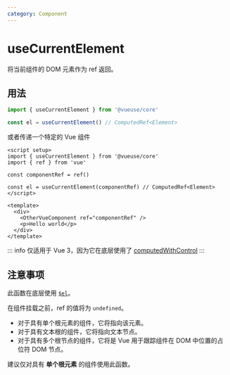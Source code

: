 ```yaml
---
category: Component
---
```


# useCurrentElement

将当前组件的 DOM 元素作为 ref 返回。

## 用法

```ts
import { useCurrentElement } from '@vueuse/core'

const el = useCurrentElement() // ComputedRef<Element>
```

或者传递一个特定的 Vue 组件

```vue
<script setup>
import { useCurrentElement } from '@vueuse/core'
import { ref } from 'vue'

const componentRef = ref()

const el = useCurrentElement(componentRef) // ComputedRef<Element>
</script>

<template>
  <div>
    <OtherVueComponent ref="componentRef" />
    <p>Hello world</p>
  </div>
</template>
```

::: info
仅适用于 Vue 3，因为它在底层使用了 [computedWithControl](https://vueuse.org/shared/computedWithControl/#manual-triggering)
:::

## 注意事项

此函数在底层使用 [`$el`](https://cn.vuejs.org/api/component-instance#el)。

在组件挂载之前，ref 的值将为 `undefined`。

- 对于具有单个根元素的组件，它将指向该元素。
- 对于具有文本根的组件，它将指向文本节点。
- 对于具有多个根节点的组件，它将是 Vue 用于跟踪组件在 DOM 中位置的占位符 DOM 节点。

建议仅对具有 **单个根元素** 的组件使用此函数。
